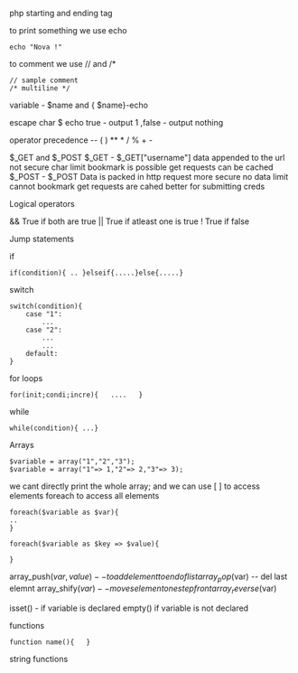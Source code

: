 
php starting and ending tag   <?php  .....      ?>


to print something we use echo 
```
echo "Nova !"
```


to comment we use // and /*
```
// sample comment    
/* multiline */
```


variable - $name  and { $name}-echo

escape char \$
echo true - output 1 ,false - output nothing

operator precedence  --  ( )    **  * / %    + -



$_GET  and $_POST
$_GET -       $_GET["username"]
			data appended to the url
			 not secure
			 char limit
			 bookmark is possible
			 get requests can be cached
$_POST -      $_POST
			 Data is packed in http request
			 more secure
			 no data limit
			 cannot bookmark
			 get requests are cahed
			 better for submitting creds




Logical operators

&&              True if both are true
||                   True if atleast one is true
!                     True if false



Jump statements

if
```
if(condition){ .. }elseif{.....}else{.....}
```


switch
```
switch(condition){
	case "1":
		...
	case "2":
		...
		...
	default:
}
```


for loops

```
for(init;condi;incre){   ....   }
```


while
```
while(condition){ ...}
```




Arrays
```
$variable = array("1","2","3");
$variable = array("1"=> 1,"2"=> 2,"3"=> 3);
```

we cant directly print the whole array; and we can use [ ] to access elements foreach to access all elements
```
foreach($variable as $var){
..
}

foreach($variable as $key => $value){

}
```

 array_push($var, value)  --   to add element to end of list
 array_pop($var) -- del last elemnt
 array_shify($var) -- moves element one step front
array_reverse($var)


isset()  - if variable is declared
empty()   if variable is not declared





functions

```
function name(){   }
```



string functions


